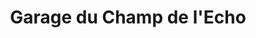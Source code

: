 ---
title: "Garage du Champ de l'Echo"
url: /orleans/garage-du-champ-de-lecho/
shop: réparation de voitures
---